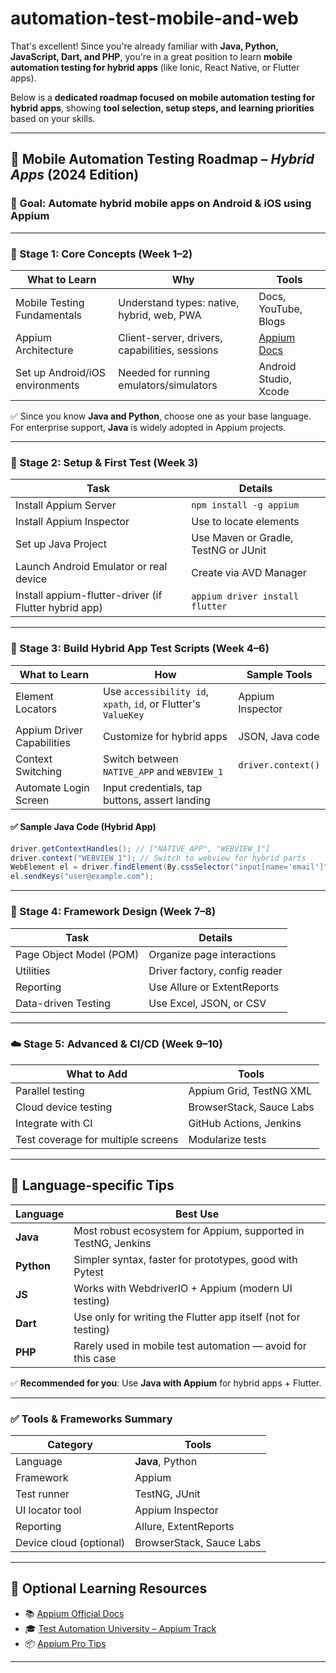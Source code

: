 # automation-test-mobile-and-web
That's excellent! Since you're already familiar with **Java, Python, JavaScript, Dart, and PHP**, you're in a great position to learn **mobile automation testing for hybrid apps** (like Ionic, React Native, or Flutter apps).

Below is a **dedicated roadmap focused on mobile automation testing for hybrid apps**, showing **tool selection, setup steps, and learning priorities** based on your skills.

---

## 📱 Mobile Automation Testing Roadmap – *Hybrid Apps* (2024 Edition)

### 🎯 Goal: Automate hybrid mobile apps on Android & iOS using Appium

---

### 🔰 Stage 1: Core Concepts (Week 1–2)

| What to Learn                   | Why                                            | Tools                                                        |
| ------------------------------- | ---------------------------------------------- | ------------------------------------------------------------ |
| Mobile Testing Fundamentals     | Understand types: native, hybrid, web, PWA     | Docs, YouTube, Blogs                                         |
| Appium Architecture             | Client-server, drivers, capabilities, sessions | [Appium Docs](https://appium.io/docs/en/about-appium/intro/) |
| Set up Android/iOS environments | Needed for running emulators/simulators        | Android Studio, Xcode                                        |

✅ Since you know **Java and Python**, choose one as your base language. For enterprise support, **Java** is widely adopted in Appium projects.

---

### 🧰 Stage 2: Setup & First Test (Week 3)

| Task                                                  | Details                              |
| ----------------------------------------------------- | ------------------------------------ |
| Install Appium Server                                 | `npm install -g appium`              |
| Install Appium Inspector                              | Use to locate elements               |
| Set up Java Project                                   | Use Maven or Gradle, TestNG or JUnit |
| Launch Android Emulator or real device                | Create via AVD Manager               |
| Install appium-flutter-driver (if Flutter hybrid app) | `appium driver install flutter`      |

---

### 🚀 Stage 3: Build Hybrid App Test Scripts (Week 4–6)

| What to Learn              | How                                                            | Sample Tools       |
| -------------------------- | -------------------------------------------------------------- | ------------------ |
| Element Locators           | Use `accessibility id`, `xpath`, `id`, or Flutter's `ValueKey` | Appium Inspector   |
| Appium Driver Capabilities | Customize for hybrid apps                                      | JSON, Java code    |
| Context Switching          | Switch between `NATIVE_APP` and `WEBVIEW_1`                    | `driver.context()` |
| Automate Login Screen      | Input credentials, tap buttons, assert landing                 |                    |

#### ✅ Sample Java Code (Hybrid App)

```java
driver.getContextHandles(); // ["NATIVE_APP", "WEBVIEW_1"]
driver.context("WEBVIEW_1"); // Switch to webview for hybrid parts
WebElement el = driver.findElement(By.cssSelector("input[name='email']"));
el.sendKeys("user@example.com");
```

---

### 🧱 Stage 4: Framework Design (Week 7–8)

| Task                    | Details                       |
| ----------------------- | ----------------------------- |
| Page Object Model (POM) | Organize page interactions    |
| Utilities               | Driver factory, config reader |
| Reporting               | Use Allure or ExtentReports   |
| Data-driven Testing     | Use Excel, JSON, or CSV       |

---

### ☁️ Stage 5: Advanced & CI/CD (Week 9–10)

| What to Add                        | Tools                    |
| ---------------------------------- | ------------------------ |
| Parallel testing                   | Appium Grid, TestNG XML  |
| Cloud device testing               | BrowserStack, Sauce Labs |
| Integrate with CI                  | GitHub Actions, Jenkins  |
| Test coverage for multiple screens | Modularize tests         |

---

## 🧠 Language-specific Tips

| Language   | Best Use                                                       |
| ---------- | -------------------------------------------------------------- |
| **Java**   | Most robust ecosystem for Appium, supported in TestNG, Jenkins |
| **Python** | Simpler syntax, faster for prototypes, good with Pytest        |
| **JS**     | Works with WebdriverIO + Appium (modern UI testing)            |
| **Dart**   | Use only for writing the Flutter app itself (not for testing)  |
| **PHP**    | Rarely used in mobile test automation — avoid for this case    |

✅ **Recommended for you**: Use **Java with Appium** for hybrid apps + Flutter.

---

### ✅ Tools & Frameworks Summary

| Category                | Tools                    |
| ----------------------- | ------------------------ |
| Language                | **Java**, Python         |
| Framework               | Appium                   |
| Test runner             | TestNG, JUnit            |
| UI locator tool         | Appium Inspector         |
| Reporting               | Allure, ExtentReports    |
| Device cloud (optional) | BrowserStack, Sauce Labs |

---

## 📘 Optional Learning Resources

* 📚 [Appium Official Docs](https://appium.io/docs/en/about-appium/intro/)
* 🎓 [Test Automation University – Appium Track](https://testautomationu.applitools.com/appium-java/)
* 📦 [Appium Pro Tips](https://appiumpro.com/)

---


